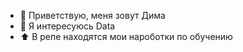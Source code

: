 - 👋 Приветствую, меня зовут Дима
- 👀 Я интересуюсь Data 
- ⬆️ В репе находятся мои нароботки по обучению


<!---
dimac123/dimac123 is a ✨ special ✨ repository because its `README.md` (this file) appears on your GitHub profile.
You can click the Preview link to take a look at your changes.
--->
